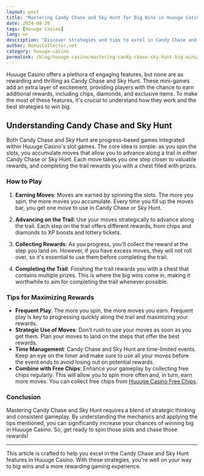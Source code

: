 ```yaml
---
layout: post  
title: "Mastering Candy Chase and Sky Hunt for Big Wins in Huuuge Casino"  
date: 2024-08-29  
tags: [Huuuge Casino]  
lang: en  
description: "Discover strategies and tips to excel in Candy Chase and Sky Hunt in Huuuge Casino, and maximize your rewards."  
author: BonusCollector.net  
category: huuuge-casino  
permalink: /blog/huuuge-casino/mastering-candy-chase-sky-hunt-big-wins/
---
```


Huuuge Casino offers a plethora of engaging features, but none are as rewarding and thrilling as Candy Chase and Sky Hunt. These mini-games add an extra layer of excitement, providing players with the chance to earn additional rewards, including chips, diamonds, and exclusive items. To make the most of these features, it's crucial to understand how they work and the best strategies to win big.

## Understanding Candy Chase and Sky Hunt

Both Candy Chase and Sky Hunt are progress-based games integrated within Huuuge Casino's slot games. The core idea is simple: as you spin the slots, you accumulate moves that allow you to advance along a trail in either Candy Chase or Sky Hunt. Each move takes you one step closer to valuable rewards, and completing the trail rewards you with a chest filled with prizes.

### How to Play

1. **Earning Moves**: Moves are earned by spinning the slots. The more you spin, the more moves you accumulate. Every time you fill up the moves bar, you get one move to use in Candy Chase or Sky Hunt.

2. **Advancing on the Trail**: Use your moves strategically to advance along the trail. Each step on the trail offers different rewards, from chips and diamonds to XP boosts and lottery tickets.

3. **Collecting Rewards**: As you progress, you'll collect the reward at the step you land on. However, if you have excess moves, they will not roll over, so it's essential to use them before completing the trail.

4. **Completing the Trail**: Finishing the trail rewards you with a chest that contains multiple prizes. This is where the big wins come in, making it worthwhile to aim for completing the trail whenever possible.

### Tips for Maximizing Rewards

- **Frequent Play**: The more you spin, the more moves you earn. Frequent play is key to progressing quickly along the trail and maximizing your rewards.
- **Strategic Use of Moves**: Don't rush to use your moves as soon as you get them. Plan your moves to land on the steps that offer the best rewards.
- **Time Management**: Candy Chase and Sky Hunt are time-limited events. Keep an eye on the timer and make sure to use all your moves before the event ends to avoid losing out on potential rewards.
- **Combine with Free Chips**: Enhance your gameplay by collecting free chips regularly. This will allow you to spin more often and, in turn, earn more moves. You can collect free chips from [Huuuge Casino Free Chips](https://bonuscollector.net/huuuge-casino-free-chips/).

### Conclusion

Mastering Candy Chase and Sky Hunt requires a blend of strategic thinking and consistent gameplay. By understanding the mechanics and applying the tips mentioned, you can significantly increase your chances of winning big in Huuuge Casino. So, get ready to spin those slots and chase those rewards!

--- 

This article is crafted to help you excel in the Candy Chase and Sky Hunt features in Huuuge Casino. With these strategies, you're well on your way to big wins and a more rewarding gaming experience.